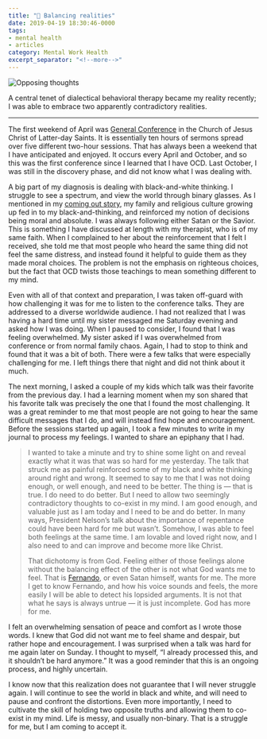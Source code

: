 ```yaml
---
title: "💮 Balancing realities"
date: 2019-04-19 18:30:46-0000
tags:
- mental health
- articles
category: Mental Work Health
excerpt_separator: "<!--more-->"
---
```


<img src="https://www.bennorris.blog/uploads/2019/0c722b06c1.png" alt="Opposing thoughts" />

A central tenet of dialectical behavioral therapy became my reality recently; I was able to embrace two apparently contradictory realities.

<!--more-->

***

The first weekend of April was [General Conference](https://www.mormonnewsroom.org/article/april-2019-general-conference-news-summary) in the Church of Jesus Christ of Latter-day Saints. It is essentially ten hours of sermons spread over five different two-hour sessions. That has always been a weekend that I have anticipated and enjoyed. It occurs every April and October, and so this was the first conference since I learned that I have OCD. Last October, I was still in the discovery phase, and did not know what I was dealing with.

A big part of my diagnosis is dealing with black-and-white thinking. I struggle to see a spectrum, and view the world through binary glasses. As I mentioned in my [coming out story](https://www.bennorris.org/2019/01/26/coming-out.html), my family and religious culture growing up fed in to my black-and-thinking, and reinforced my notion of decisions being moral and absolute. I was always following either Satan or the Savior. This is something I have discussed at length with my therapist, who is of my same faith. When I complained to her about the reinforcement that I felt I received, she told me that most people who heard the same thing did not feel the same distress, and instead found it helpful to guide them as they made moral choices. The problem is not the emphasis on righteous choices, but the fact that OCD twists those teachings to mean something different to my mind.

Even with all of that context and preparation, I was taken off-guard with how challenging it was for me to listen to the conference talks. They are addressed to a diverse worldwide audience. I had not realized that I was having a hard time until my sister messaged me Saturday evening and asked how I was doing. When I paused to consider, I found that I was feeling overwhelmed. My sister asked if I was overwhelmed from conference or from normal family chaos. Again, I had to stop to think and found that it was a bit of both. There were a few talks that were especially challenging for me. I left things there that night and did not think about it much.

The next morning, I asked a couple of my kids which talk was their favorite from the previous day. I had a learning moment when my son shared that his favorite talk was precisely the one that I found the most challenging. It was a great reminder to me that most people are not going to hear the same difficult messages that I do, and will instead find hope and encouragement. Before the sessions started up again, I took a few minutes to write in my journal to process my feelings. I wanted to share an epiphany that I had.

> I wanted to take a minute and try to shine some light on and reveal exactly what it was that was so hard for me yesterday. The talk that struck me as painful reinforced some of my black and white thinking around right and wrong. It seemed to say to me that I was not doing enough, or well enough, and need to be better. The thing is — that is true. I do need to do better. But I need to allow two seemingly contradictory thoughts to co-exist in my mind. I am good enough, and valuable just as I am today and I need to be and do better. In many ways, President Nelson’s talk about the importance of repentance could have been hard for me but wasn’t. Somehow, I was able to feel both feelings at the same time. I am lovable and loved right now, and I also need to and can improve and become more like Christ.
> 
> That dichotomy is from God. Feeling either of those feelings alone without the balancing effect of the other is not what God wants me to feel. That is [Fernando](https://www.bennorris.org/2019/03/26/what-intrusive-thoughts.html), or even Satan himself, wants for me. The more I get to know Fernando, and how his voice sounds and feels, the more easily I will be able to detect his lopsided arguments. It is not that what he says is always untrue — it is just incomplete. God has more for me.

I felt an overwhelming sensation of peace and comfort as I wrote those words. I knew that God did not want me to feel shame and despair, but rather hope and encouragement. I was surprised when a talk was hard for me again later on Sunday. I thought to myself, “I already processed this, and it shouldn’t be hard anymore.” It was a good reminder that this is an ongoing process, and highly uncertain.

I know now that this realization does not guarantee that I will never struggle again. I will continue to see the world in black and white, and will need to pause and confront the distortions. Even more importantly, I need to cultivate the skill of holding two opposite truths and allowing them to co-exist in my mind. Life is messy, and usually non-binary. That is a struggle for me, but I am coming to accept it.